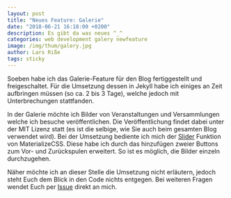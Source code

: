 ```yaml
---
layout: post
title: "Neues Feature: Galerie"
date: "2018-06-21 16:18:00 +0200"
description: Es gibt da was neues ^_^
categories: web development galery newfeature
image: /img/thum/galery.jpg
author: Lars Riße
tags: sticky
---
```


Soeben habe ich das Galerie-Feature für den Blog fertiggestellt und freigeschaltet. Für die Umsetzung dessen in Jekyll habe ich einiges an Zeit aufbringen müssen (so ca. 2 bis 3 Tage), welche jedoch mit Unterbrechungen stattfanden.

In der Galerie möchte ich Bilder von Veranstaltungen und Versammlungen welche ich besuche veröffentlichen. Die Veröffentlichung findet dabei unter der MIT Lizenz statt (es ist die selbige, wie Sie auch beim gesamten Blog verwendet wird). Bei der Umsetzung bediente ich mich der [Slider](https://materializecss.com/media.html#slider) Funktion von MaterializeCSS. Diese habe ich durch das hinzufügen zweier Buttons zum Vor- und Zurückspulen erweitert. So ist es möglich, die Bilder einzeln durchzugehen.

Näher möchte ich an dieser Stelle die Umsetzung nicht erläutern, jedoch steht Euch dem Blick in den Code nichts entgegen. Bei weiteren Fragen wendet Euch per [Issue](https://github.com/elyday/elyday.github.io/issues) direkt an mich.